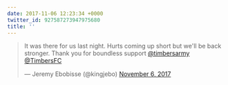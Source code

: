 ```yaml
---
date: 2017-11-06 12:23:34 +0000
twitter_id: 927587273947975680
title: ''
---
```


<blockquote class="twitter-tweet"><p lang="en" dir="ltr">It was there for us last night. Hurts coming up short but we&#39;ll be back stronger. Thank you for boundless support <a href="https://twitter.com/timbersarmy?ref_src=twsrc%5Etfw">@timbersarmy</a> <a href="https://twitter.com/TimbersFC?ref_src=twsrc%5Etfw">@TimbersFC</a></p>&mdash; Jeremy Ebobisse (@kingjebo) <a href="https://twitter.com/kingjebo/status/927576688233299970?ref_src=twsrc%5Etfw">November 6, 2017</a></blockquote>
<script async src="https://platform.twitter.com/widgets.js" charset="utf-8"></script>
